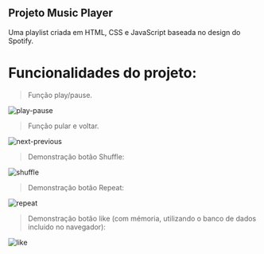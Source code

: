 ## Projeto Music Player
 Uma playlist criada em HTML, CSS e JavaScript baseada no design do Spotify.

# Funcionalidades do projeto:

> Função play/pause.

![play-pause](https://github.com/guilhermedospassos/music-player/assets/129219826/35a35860-b332-40a9-a8e2-d43c037718b6)

> Função pular e voltar.

![next-previous](https://github.com/guilhermedospassos/music-player/assets/129219826/2d2ef602-9440-45a1-b1c7-4c67efe7e827)

> Demonstração botão Shuffle:

![shuffle](https://github.com/guilhermedospassos/music-player/assets/129219826/2883c126-812c-4329-a477-02b68291c3c4)

> Demonstração botão Repeat:

![repeat](https://github.com/guilhermedospassos/music-player/assets/129219826/13ca5317-40b1-4f7a-8adb-66ffebd6636d)

> Demonstração botão like (com mémoria, utilizando o banco de dados incluido no navegador):

![like](https://github.com/guilhermedospassos/music-player/assets/129219826/c5044150-1be0-4a97-abc9-7ba451094b47)
